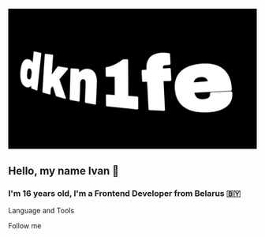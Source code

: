 ![Header](https://github.com/dkn1fe/dkn1fe/blob/main/assets/banner.jpg)

## Hello, my name Ivan 👋
### I'm 16 years old, I'm a Frontend Developer from Belarus 🇧🇾

Language and Tools


Follow me